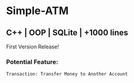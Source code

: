 # Simple-ATM 
## C++ | OOP | SQLite | +1000 lines
First Version Release!
### Potential Feature:
    Transaction: Transfer Money to Another Account
